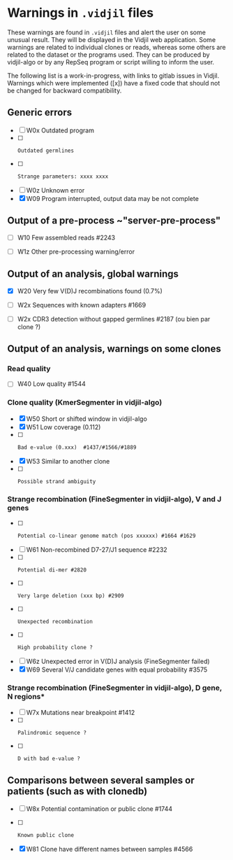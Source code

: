 # Warnings in `.vidjil` files

These warnings are found in `.vidjil` files and alert the user on some unusual result.
They will be displayed in the Vidjil web application. Some warnings are related to individual clones or reads,
whereas some others are related to the dataset or the programs used. They can be produced by vidjil-algo
or by any RepSeq program or script willing to inform the user.

The following list is a work-in-progress, with links to gitlab issues in Vidjil.
Warnings which were implemented ([x]) have a fixed code that should not be changed for backward compatibility.


## Generic errors
- [ ] W0x Outdated program
- [ ]     Outdated germlines  
- [ ]     Strange parameters: xxxx xxxx
- [ ] W0z Unknown error
- [x] W09 Program interrupted, output data may be not complete

## Output of a pre-process ~"server-pre-process" 
- [ ] W10 Few assembled reads  #2243  
- [ ] W1z Other pre-processing warning/error


## Output of an analysis, global warnings
- [x] W20 Very few V(D)J recombinations found (0.7%)
- [ ] W2x Sequences with known adapters #1669
- [ ] W2x CDR3 detection without gapped germlines   #2187   (ou bien par clone ?)


## Output of an analysis, warnings on some clones

### Read quality
- [ ] W40 Low quality  #1544 

### Clone quality (KmerSegmenter in vidjil-algo)
- [x] W50 Short or shifted window in vidjil-algo
- [x] W51 Low coverage (0.112)
- [ ]     Bad e-value (0.xxx)  #1437/#1566/#1889 
- [x] W53 Similar to another clone      
- [ ]     Possible strand ambiguity 

### Strange recombination (FineSegmenter in vidjil-algo), V and J genes
- [ ]     Potential co-linear genome match (pos xxxxxx) #1664 #1629 
- [ ] W61 Non-recombined D7-27/J1 sequence  #2232
- [ ]     Potential di-mer #2820 
- [ ]     Very large deletion (xxx bp) #2909
- [ ]     Unexpected recombination
- [ ]     High probability clone ?
- [ ] W6z Unexpected error in V(D)J analysis (FineSegmenter failed)
- [x] W69 Several V/J candidate genes with equal probability #3575

### Strange recombination (FineSegmenter in vidjil-algo), D gene, N regions*
- [ ] W7x Mutations near breakpoint #1412 
- [ ]     Palindromic sequence ?
- [ ]     D with bad e-value ? 


## Comparisons between several samples or patients (such as with clonedb)
- [ ] W8x Potential contamination or public clone #1744 
- [ ]     Known public clone 
- [x] W81 Clone have different names between samples #4566


